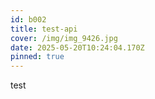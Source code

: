 ```yaml
---
id: b002
title: test-api
cover: /img/img_9426.jpg
date: 2025-05-20T10:24:04.170Z
pinned: true
---
```

test
